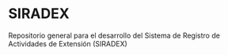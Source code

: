# SIRADEX
Repositorio general para el desarrollo del Sistema de Registro de Actividades de Extensión (SIRADEX)
